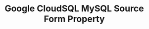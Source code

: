 ---
content-type: "api-form"
form-type: "source"
key: "source-form-properties-cloudsql-mysql-object"

title: "Google CloudSQL MySQL Source Form Property"
api-type: "cloudsql"
display-name: "Google CloudSQL MySQL"

source-type: "database"
docs-name: "cloudsql-mysql"
db-type: "mysql"

description: ""
---